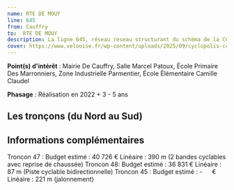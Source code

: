 ```yaml
---
name: RTE DE MOUY
line: 645
from: Cauffry
to:  RTE DE MOUY 
description: La ligne 645, réseau reseau structurant du schéma de la CCLVD (tronçon 45) concerne Cauffry - RTE DE MOUY
cover: https://www.velooise.fr/wp-content/uploads/2025/09/cyclopolis-cclvd-45.jpg
---
```


**Point(s) d'intérêt** : Mairie De Cauffry, Salle Marcel Patoux, École Primaire Des Marronniers, Zone Industrielle Parmentier, École Élémentaire Camille Claudel

**Phasage** : Réalisation en 2022 + 3 - 5 ans

## Les tronçons (du Nord au Sud)

## Informations complémentaires
Troncon 47 :
Budget estimé :  40 726 € 
Linéaire : 390 m (2 bandes cyclables avec reprise de chaussée)
Troncon 48: 
Budget estimé :  36 831 € 
Linéaire : 87 m (Piste cyclable bidirectionnelle)
Troncon 45 :
Budget estimé :  -   € 
Linéaire : 221 m (jalonnement)

